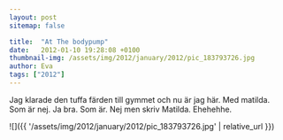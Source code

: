 ```yaml
---
layout: post
sitemap: false

title:  "At The bodypump"
date:   2012-01-10 19:28:08 +0100
thumbnail-img: /assets/img/2012/january/2012/pic_183793726.jpg
author: Eva
tags: ["2012"]
---
```


Jag klarade den tuffa färden till gymmet och nu är jag här. Med matilda. Som är nej. Ja bra. Som är. Nej men skriv Matilda. Ehehehhe.

![]({{ '/assets/img/2012/january/2012/pic_183793726.jpg'  | relative_url }})

